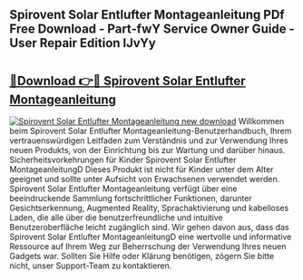 ## Spirovent Solar Entlufter Montageanleitung PDf Free Download - Part-fwY Service Owner Guide - User Repair Edition lJvYy

# <h2><a href="http://df791m.blite.top/?on=Spirovent+Solar+Entlufter+Montageanleitung">🔗Download 👉🔴 Spirovent Solar Entlufter Montageanleitung</a></h2>

[![Spirovent Solar Entlufter Montageanleitung new download](https://i.imgur.com/lujVjoI.png)](http://df791m.blite.top/?on=Spirovent+Solar+Entlufter+Montageanleitung)
Willkommen beim Spirovent Solar Entlufter Montageanleitung-Benutzerhandbuch, Ihrem vertrauenswürdigen Leitfaden zum Verständnis und zur Verwendung Ihres neuen Produkts, von der Einrichtung bis zur Wartung und darüber hinaus. Sicherheitsvorkehrungen für Kinder Spirovent Solar Entlufter MontageanleitungD Dieses Produkt ist nicht für Kinder unter dem Alter geeignet und sollte unter Aufsicht von Erwachsenen verwendet werden. Spirovent Solar Entlufter Montageanleitung verfügt über eine beeindruckende Sammlung fortschrittlicher Funktionen, darunter Gesichtserkennung, Augmented Reality, Sprachaktivierung und kabelloses Laden, die alle über die benutzerfreundliche und intuitive Benutzeroberfläche leicht zugänglich sind. Wir gehen davon aus, dass das Spirovent Solar Entlufter MontageanleitungD eine wertvolle und informative Ressource auf Ihrem Weg zur Beherrschung der Verwendung Ihres neuen Gadgets war. Sollten Sie Hilfe oder Klärung benötigen, zögern Sie bitte nicht, unser Support-Team zu kontaktieren.
